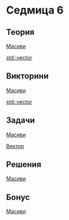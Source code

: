 Седмица 6
=================================

Теория
------
[Масиви](https://drive.google.com/file/d/1NNkObHSMl1Q1S662kCwlVJDJFr4mc6L9/view?usp=sharing)

[std::vector](https://drive.google.com/file/d/1Sw78-R0GoyI86zsqB90BSLPqH-tiW3D4/view?usp=sharing)

Викторини
---------
[Масиви](https://forms.gle/dYDzUvyyvoHmrHbv6)

[std::vector](https://forms.gle/HATfi6idtxrkRWwJA)

Задачи
------
[Mасиви](../tasks/arrays.md)

[Bектор](../tasks/vector.md)

Решения
-------
[Mасиви](../solutions/arrays/)

Бонус
-----
[Mасиви](../bonus/arrays.md)
